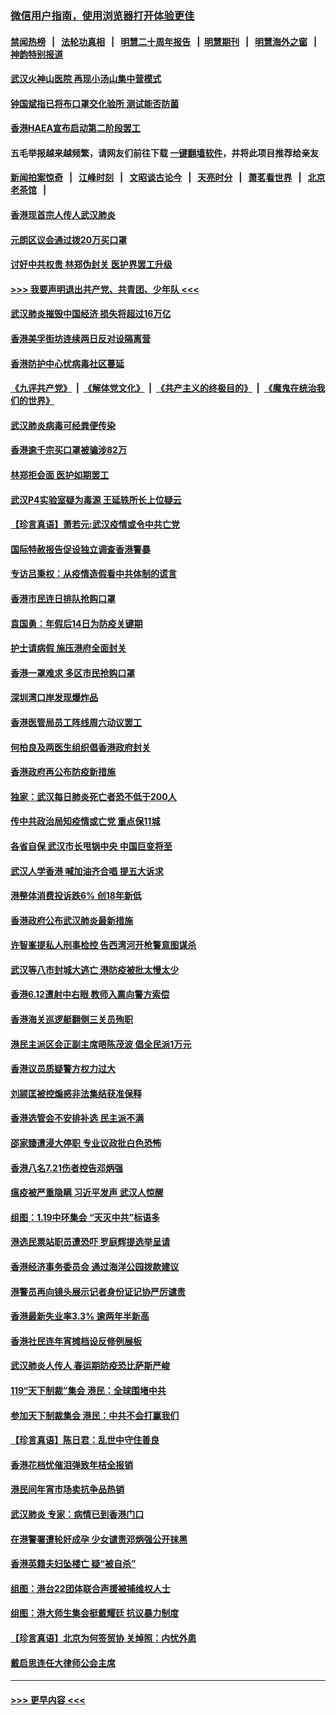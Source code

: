 ### [微信用户指南，使用浏览器打开体验更佳](https://github.com/gfw-breaker/banned-news1/blob/master/indexes/wechat-guide.md?t=0)
#### [禁闻热榜](热点新闻.md?t=0)  &nbsp;&nbsp;|&nbsp;&nbsp; [法轮功真相](https://github.com/gfw-breaker/truth/blob/master/README.md?t=0) &nbsp;&nbsp;|&nbsp;&nbsp; [明慧二十周年报告](https://github.com/gfw-breaker/mh-reports/blob/master/README.md?t=0) &nbsp;&nbsp;|&nbsp;&nbsp;[明慧期刊](https://github.com/gfw-breaker/mh-qikan) &nbsp;&nbsp;|&nbsp;&nbsp; [明慧海外之窗](https://github.com/gfw-breaker/mh-news/blob/master/README.md?t=0) &nbsp;&nbsp;|&nbsp;&nbsp; [神韵特别报道](https://github.com/gfw-breaker/mh-news/blob/master/shenyun.md?t=0)
#### [武汉火神山医院 再现小汤山集中营模式](../pages/nsc415/n11844763.md?t=02050833) 
#### [钟国斌指已将布口罩交化验所 测试能否防菌](../pages/nsc415/n11842783.md?t=02050833) 
#### [香港HAEA宣布启动第二阶段罢工](../pages/nsc415/n11842723.md?t=02050833) 
#### 五毛举报越来越频繁，请网友们前往下载 [一键翻墙软件](https://github.com/gfw-breaker/ssr-accounts)，并将此项目推荐给亲友
#### [新闻拍案惊奇](https://github.com/gfw-breaker/banned-news1/blob/master/pages/link4.md) &nbsp;&nbsp;|&nbsp;&nbsp; [江峰时刻](https://github.com/gfw-breaker/banned-news1/blob/master/pages/link4.md) &nbsp;&nbsp;|&nbsp;&nbsp; [文昭谈古论今](https://github.com/gfw-breaker/banned-news1/blob/master/pages/link4.md) &nbsp;&nbsp;|&nbsp;&nbsp; [天亮时分](https://github.com/gfw-breaker/banned-news1/blob/master/pages/link4.md) &nbsp;&nbsp;|&nbsp;&nbsp; [萧茗看世界](https://github.com/gfw-breaker/banned-news1/blob/master/pages/link4.md) &nbsp;&nbsp;|&nbsp;&nbsp; [北京老茶馆](https://github.com/gfw-breaker/banned-news1/blob/master/pages/link4.md) &nbsp;&nbsp;|&nbsp;&nbsp; 
#### [香港现首宗人传人武汉肺炎](../pages/nsc415/n11842766.md?t=02050833) 
#### [元朗区议会通过拨20万买口罩](../pages/nsc415/n11842754.md?t=02050833) 
#### [讨好中共权贵 林郑伪封关 医护界罢工升级](../pages/nsc415/n11842359.md?t=02050833) 
#### [>>> 我要声明退出共产党、共青团、少年队 <<<](https://github.com/begood0513/goodnews/blob/master/quit/letter.md) 
#### [武汉肺炎摧毁中国经济 损失将超过16万亿](../pages/nsc415/n11839723.md?t=02050833) 
#### [香港美孚街坊连续两日反对设隔离营](../pages/nsc415/n11839962.md?t=02050833) 
#### [香港防护中心忧病毒社区蔓延](../pages/nsc415/n11839933.md?t=02050833) 
#### [《九评共产党》](https://github.com/begood0513/9ping.md/blob/master/README.md) &nbsp;|&nbsp; [《解体党文化》](../../../../jtdwh.md/blob/master/README.md)  &nbsp;|&nbsp; [《共产主义的终极目的》](../../../../gczydzjmd.md/blob/master/README.md) &nbsp;|&nbsp; [《魔鬼在统治我们的世界》](../../../../mgztzwmdsj.md/blob/master/README.md) 
#### [武汉肺炎病毒可经粪便传染](../pages/nsc415/n11839939.md?t=02050833) 
#### [香港逾千宗买口罩被骗涉82万](../pages/nsc415/n11839914.md?t=02050833) 
#### [林郑拒会面 医护如期罢工](../pages/nsc415/n11839892.md?t=02050833) 
#### [武汉P4实验室疑为毒源 王延轶所长上位疑云](../pages/nsc415/n11835543.md?t=02050833) 
#### [【珍言真语】萧若元:武汉疫情或令中共亡党](../pages/nsc415/n11829394.md?t=02050833) 
#### [国际特赦报告促设独立调查香港警暴](../pages/nsc415/n11833845.md?t=02050833) 
#### [专访吕秉权：从疫情造假看中共体制的谎言](../pages/nsc415/n11833813.md?t=02050833) 
#### [香港市民连日排队抢购口罩](../pages/nsc415/n11833794.md?t=02050833) 
#### [袁国勇：年假后14日为防疫关键期](../pages/nsc415/n11831088.md?t=02050833) 
#### [护士请病假 施压港府全面封关](../pages/nsc415/n11831030.md?t=02050833) 
#### [香港一罩难求 多区市民抢购口罩](../pages/nsc415/n11831002.md?t=02050833) 
#### [深圳湾口岸发现爆炸品](../pages/nsc415/n11828802.md?t=02050833) 
#### [香港医管局员工阵线周六动议罢工](../pages/nsc415/n11828762.md?t=02050833) 
#### [何柏良及两医生组织倡香港政府封关](../pages/nsc415/n11828749.md?t=02050833) 
#### [香港政府再公布防疫新措施](../pages/nsc415/n11828716.md?t=02050833) 
#### [独家：武汉每日肺炎死亡者恐不低于200人](../pages/nsc415/n11828240.md?t=02050833) 
#### [传中共政治局知疫情或亡党 重点保11城](../pages/nsc415/n11828145.md?t=02050833) 
#### [各省自保 武汉市长甩锅中央 中国巨变将至](../pages/nsc415/n11828021.md?t=02050833) 
#### [武汉人学香港 喊加油齐合唱 提五大诉求](../pages/nsc415/n11827046.md?t=02050833) 
#### [港整体消费投诉跌6% 创18年新低](../pages/nsc415/n11817280.md?t=02050833) 
#### [香港政府公布武汉肺炎最新措施](../pages/nsc415/n11817152.md?t=02050833) 
#### [许智峯提私人刑事检控 告西湾河开枪警意图谋杀](../pages/nsc415/n11817132.md?t=02050833) 
#### [武汉等八市封城大逃亡 港防疫被批太慢太少](../pages/nsc415/n11817058.md?t=02050833) 
#### [香港6.12遭射中右眼 教师入禀向警方索偿](../pages/nsc415/n11814678.md?t=02050833) 
#### [香港海关巡逻艇翻侧三关员殉职](../pages/nsc415/n11814604.md?t=02050833) 
#### [港民主派区会正副主席晤陈茂波 倡全民派1万元](../pages/nsc415/n11814582.md?t=02050833) 
#### [香港议员质疑警方权力过大](../pages/nsc415/n11814560.md?t=02050833) 
#### [刘颕匡被控煽惑非法集结获准保释](../pages/nsc415/n11811727.md?t=02050833) 
#### [香港选管会不安排补选 民主派不满](../pages/nsc415/n11811691.md?t=02050833) 
#### [邵家臻遭浸大停职 专业议政批白色恐怖](../pages/nsc415/n11811670.md?t=02050833) 
#### [香港八名7.21伤者控告邓炳强](../pages/nsc415/n11811623.md?t=02050833) 
#### [瘟疫被严重隐瞒 习近平发声 武汉人惊醒](../pages/nsc415/n11811186.md?t=02050833) 
#### [组图：1.19中环集会 “天灭中共”标语多](../pages/nsc415/n11809514.md?t=02050833) 
#### [港选民票站职员遭恐吓 罗庭辉提选举呈请](../pages/nsc415/n11808914.md?t=02050833) 
#### [香港经济事务委员会 通过海洋公园拨款建议](../pages/nsc415/n11808906.md?t=02050833) 
#### [港警员再向镜头展示记者身份证记协严厉谴责](../pages/nsc415/n11808888.md?t=02050833) 
#### [香港最新失业率3.3% 逾两年半新高](../pages/nsc415/n11808887.md?t=02050833) 
#### [香港社民连年宵摊档设反修例展板](../pages/nsc415/n11808857.md?t=02050833) 
#### [武汉肺炎人传人 春运期防疫恐比萨斯严峻](../pages/nsc415/n11808739.md?t=02050833) 
#### [119“天下制裁”集会 港民：全球围堵中共](../pages/nsc415/n11806318.md?t=02050833) 
#### [参加天下制裁集会 港民：中共不会打赢我们](../pages/nsc415/n11806596.md?t=02050833) 
#### [【珍言真语】陈日君：乱世中守住善良](../pages/nsc415/n11806247.md?t=02050833) 
#### [香港花档忧催泪弹致年桔全报销](../pages/nsc415/n11806130.md?t=02050833) 
#### [港民间年宵市场卖抗争品热销](../pages/nsc415/n11806073.md?t=02050833) 
#### [武汉肺炎 专家：病情已到香港门口](../pages/nsc415/n11806020.md?t=02050833) 
#### [在港警署遭轮奸成孕 少女谴责邓炳强公开抹黑](../pages/nsc415/n11805981.md?t=02050833) 
#### [香港英籍夫妇坠楼亡 疑“被自杀”](../pages/nsc415/n11805937.md?t=02050833) 
#### [组图：港台22团体联合声援被捕维权人士](../pages/nsc415/n11801834.md?t=02050833) 
#### [组图：港大师生集会挺戴耀廷 抗议暴力制度](../pages/nsc415/n11799298.md?t=02050833) 
#### [【珍言真语】北京为何签贸协 关焯照：内忧外患](../pages/nsc415/n11799790.md?t=02050833) 
#### [戴启思连任大律师公会主席](../pages/nsc415/n11799306.md?t=02050833) 

----
#### [ >>> 更早内容 <<< ](../indexes/nsc415-earlier.md)
